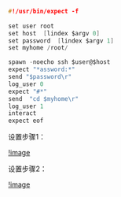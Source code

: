 ```c
#!/usr/bin/expect -f
  
set user root
set host  [lindex $argv 0]
set password  [lindex $argv 1]
set myhome /root/

spawn -noecho ssh $user@$host
expect "*assword:*"
send "$password\r"
log_user 0
expect "#*"
send  "cd $myhome\r"
log_user 1
interact
expect eof
```

设置步骤1：

[!image](https://github.com/wangdongyu1989/Linux_Knowledege/blob/master/image/expect1.png)

设置步骤2：

[!image](https://github.com/wangdongyu1989/Linux_Knowledege/blob/master/image/expect2.png)
